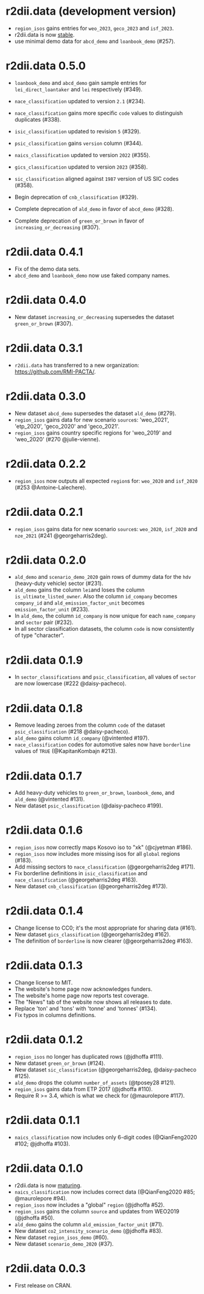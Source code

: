 # r2dii.data (development version)

* `region_isos` gains entries for `weo_2023`, `geco_2023` and `isf_2023`.
* r2dii.data is now [stable](https://lifecycle.r-lib.org/articles/stages.html).
* use minimal demo data for `abcd_demo` and `loanbook_demo` (#257).


# r2dii.data 0.5.0

* `loanbook_demo` and `abcd_demo` gain sample entries for `lei_direct_loantaker` and `lei` respectively (#349).

* `nace_classification` updated to version `2.1` (#234).
* `nace_classification` gains more specific `code` values to distinguish duplicates (#338).
* `isic_classification` updated to revision `5` (#329).
* `psic_classification` gains `version` column (#344).
* `naics_classification` updated to version `2022` (#355).
* `gics_classification` updated to version `2023` (#358).
* `sic_classification` aligned against `1987` version of US SIC codes (#358).

* Begin deprecation of `cnb_classification` (#329).
* Complete deprecation of `ald_demo` in favor of `abcd_demo` (#328).
* Complete deprecation of `green_or_brown` in favor of `increasing_or_decreasing` (#307).

# r2dii.data 0.4.1

* Fix of the demo data sets.
* `abcd_demo` and `loanbook_demo` now use faked company names.

# r2dii.data 0.4.0

* New dataset `increasing_or_decreasing` supersedes the dataset 
`green_or_brown` (#307).

# r2dii.data 0.3.1

* `r2dii.data` has transferred to a new organization: 
https://github.com/RMI-PACTA/.

# r2dii.data 0.3.0

* New dataset `abcd_demo` supersedes the dataset `ald_demo` (#279). 
* `region_isos` gains data for new scenario `source`s: 'weo_2021', 'etp_2020', 
'geco_2020' and 'geco_2021'.
* `region_isos` gains country specific regions for 'weo_2019' and 'weo_2020' 
(#270 @julie-vienne).

# r2dii.data 0.2.2

* `region_isos` now outputs all expected `region`s for: `weo_2020` and 
  `isf_2020` (#253 @Antoine-Lalechere).

# r2dii.data 0.2.1

* `region_isos` gains data for new scenario `source`s: `weo_2020`, `isf_2020` 
and `nze_2021` (#241 @georgeharris2deg). 

# r2dii.data 0.2.0

* `ald_demo` and `scenario_demo_2020` gain rows of dummy data for the `hdv`
(heavy-duty vehicle) sector (#231).
* `ald_demo` gains the column `lei`and loses the column
`is_ultimate_listed_owner`. Also the column `id_company` becomes `company_id`
and `ald_emission_factor_unit` becomes `emission_factor_unit` (#233).
* In `ald_demo`, the column `id_company` is now unique for each `name_company`
and `sector` pair (#232).
* In all sector classification datasets, the column `code` is now consistently
of type "character".

# r2dii.data 0.1.9

* In `sector_classifications` and `psic_classification`, all values of `sector`
  are now lowercase (#222 @daisy-pacheco).

# r2dii.data 0.1.8

* Remove leading zeroes from the column `code` of the dataset
`psic_classification` (#218 @daisy-pacheco).
* `ald_demo` gains column `id_company` (@vintented #197).
* `nace_classification` codes for automotive sales now have `borderline` values 
  of `TRUE` (@KapitanKombajn #213).

# r2dii.data 0.1.7

* Add heavy-duty vehicles to `green_or_brown`, `loanbook_demo`, and `ald_demo`
  (@vintented #131).
* New dataset `psic_classification` (@daisy-pacheco #199).

# r2dii.data 0.1.6

* `region_isos` now correctly maps Kosovo iso to "xk" (@cjyetman #186).
* `region_isos` now includes more missing isos for all `global` regions (#183).
* Add missing sectors to `nace_classification` (@georgeharris2deg #171). 
* Fix borderline definitions in `isic_classification` and `nace_classification` 
  (@georgeharris2deg #163).
* New dataset `cnb_classification` (@georgeharris2deg #173).

# r2dii.data 0.1.4

* Change license to CC0; it's the most appropriate for sharing data (#161).
* New dataset `gics_classification` (@georgeharris2deg #162).
* The definition of `borderline` is now clearer (@georgeharris2deg #163).

# r2dii.data 0.1.3

* Change license to MIT.
* The website's home page now acknowledges funders.
* The website's home page now reports test coverage.
* The "News" tab of the website now shows all releases to date.
* Replace 'ton' and 'tons' with 'tonne' and 'tonnes' (#134).
* Fix typos in columns definitions.

# r2dii.data 0.1.2

* `region_isos` no longer has duplicated rows (@jdhoffa #111).
* New dataset `green_or_brown` (#124).
* New dataset `sic_classification` (@georgeharris2deg, @daisy-pacheco #125).
* `ald_demo` drops the column `number_of_assets` (@tposey28 #121).
* `region_isos` gains data from ETP 2017 (@jdhoffa #110).
* Require R >= 3.4, which is what we check for (@maurolepore #117).

# r2dii.data 0.1.1

* `naics_classification` now includes only 6-digit codes (@QianFeng2020 #102; @jdhoffa #103).

# r2dii.data 0.1.0

* r2dii.data is now [maturing](https://lifecycle.r-lib.org/articles/stages.html).
* `naics_classification` now includes correct data (@QianFeng2020 #85; @maurolepore #94).
* `region_isos` now includes a "global" `region` (@jdhoffa #52).
* `region_isos` gains the column `source` and updates from WEO2019 (@jdhoffa
  #50).
* `ald_demo` gains the column `ald_emission_factor_unit` (#71).
* New dataset `co2_intensity_scenario_demo` (@jdhoffa #83).
* New dataset `region_isos_demo` (#60).
* New dataset `scenario_demo_2020` (#37).

# r2dii.data 0.0.3

* First release on CRAN.
